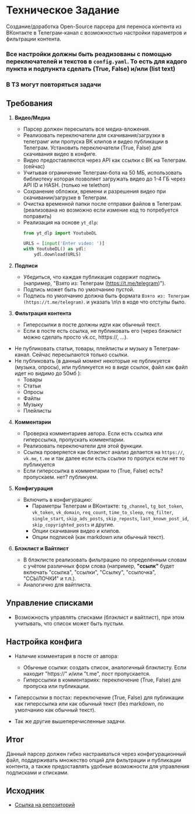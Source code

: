 # Техническое Задание
Создание/доработка Open-Source парсера для переноса контента из ВКонтакте в Телеграм-канал с возможностью настройки параметров и фильтрации контента.
### Все настройки должны быть реадизованы с помощью переключателей и текстов в  `config.yaml`. То есть для кадого пункта и подпункта сделать (True, False) и/или (list text)
### В ТЗ могут повторяться задачи
## Требования

1. **Видео/Медиа**
    - Парсер должен пересылать все медиа-вложения.
    - Реализовать переключатели для скачивания/загрузки в телеграмг или пропуска ВК клипов и видео публикации в Телеграм. Установить переключатели (True, False) для скачивания видео в конфиге.
    - Видео предоставляются через API как ссылки с ВК на Телеграм. (сейчас)
    - Учитывая ограничение Телеграм-бота на 50 МБ, использовать библиотеку которая позволяет загружать видео до 1-4 ГБ через API ID и HASH. (только не telethon)
    - Сохранение обложки, времени и разрешения видео при скачивании/загрузке в Телеграм.
    - Очистка временной папки после отправки файлов в Телеграм.(реализована но возможно если измение код то потребуется поправить)
    - Реализация на основе `yt_dlp`:
      ```python
      from yt_dlp import YoutubeDL

      URLS = [input('Enter video: ')]
      with YoutubeDL() as ydl:
          ydl.download(URLS)
      ```

2. **Подписи**
    - Убедиться, что каждая публикация содержит подпись (например, "Взято из: Телеграм (https://t.me/telegram)").
    - Подпись может быть по умолчанию пустой.
    - Подпись по умолчанию должна быть формата `Взято из: Телеграм (https://t.me/telegram)`. и указать \n\n в коде что отступы было.

3. **Фильтрация контента**
    - Гиперссылки в посте должны идти как обычный текст.
    - Если в посте есть ссылка, не публиковать его (через блэклист можно сделать просто vk.cc, htttps://, ...).
- Не публиковать статьи, товары, плейлисты и музыку в Телеграм-канал. Сейчас пересылаются только ссылки.
- Не публиковать (в данный момент некоторые не публикуется (музыка, опросы), или публикуется но в виде ссылок, файл как файл идет но видимо до 50мб ):
    - Товары
    - Статьи
    - Опросы
    - Файлы
    - Музыку
    - Плейлисты


4. **Комментарии**
    - Проверка комментариев автора. Если есть ссылка или гиперссылка, пропускать комментарии.
    - Реализовать переключатели для этой функции.
    - Ссылка проверяется как блэклист анализ делается на `https://`, `vk.me`, `t.me` и так далее если есть ссылки то пропуск если нет то публикуется
    - Если гиперссылка в комментарии то (True, False) есть? пропускаем. нет? публикуем.

5. **Конфигурация**
    - Включить в конфигурацию:
        - Параметры Телеграм и ВКонтакте: `tg_channel`, `tg_bot_token`, `vk_token`, `vk_domain`, `req_count`, `time_to_sleep`, `req_filter`, `single_start`, `skip_ads_posts`, `skip_reposts`, `last_known_post_id`, `skip_copyrighted_posts` и другие.
        - Опции скачивания видео и клипов.
        - Опции подписей (как markdown или обычный текст).

6. **Блэклист и Вайтлист**
    - В блэклисте реализовать фильтрацию по определённым словам с учётом различных форм слова (например, **"ссылк"** будет включать "ссылка", "ссылки", "Ссылку", "ссылочка", "ССЫЛОЧКИ" и т.п.).
    - Аналогично для вайтлиста.

## Управление списками

- Возможность управлять списками (блэклист и вайтлист), при этом учитывать, что список может быть пустым.

## Настройка конфига 

- Наличие комментария в посте от автора:
    - Обычные ссылки: создать список, аналогичный блэклисту. Если находит "https://" и/или "t.me", пост пропускается.
    - Гиперссылки в комментариях: переключение (True, False) для пропуска или публикации.

- Гиперссылки в постах: переключение (True, False) для публикации как гиперссылка или как обычный текст (без markdown, по умолчанию как обычный текст).
- Так же другие вышеперечисленные задачи.

## Итог

Данный парсер должен гибко настраиваться через конфигурационный файл, поддерживать множество опций для фильтрации и публикации контента, а также предоставлять удобные возможности для управления подписками и списками.

## Исходник

- [Ссылка на репозиторий](https://github.com/alcortazzo/vktgbot/tree/v4-dev)
